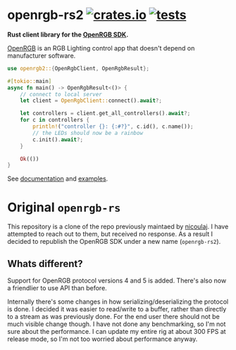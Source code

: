 openrgb-rs2 [![crates.io](https://img.shields.io/crates/v/openrgb.svg)](https://crates.io/crates/openrgb)
[![tests](https://github.com/Achtuur/openrgb-rs2/actions/workflows/tests.yml/badge.svg)](https://github.com/Achtuur/openrgb-rs2/actions/workflows/tests.yml)
==========

**Rust client library for the [OpenRGB SDK](https://gitlab.com/CalcProgrammer1/OpenRGB/-/blob/master/Documentation/OpenRGBSDK.md).**

[OpenRGB](https://openrgb.org/) is an RGB Lighting control app that doesn't depend on manufacturer software.

```rust
use openrgb2::{OpenRgbClient, OpenRgbResult};

#[tokio::main]
async fn main() -> OpenRgbResult<()> {
    // connect to local server
    let client = OpenRgbClient::connect().await?;

    let controllers = client.get_all_controllers().await?;
    for c in controllers {
        println!("controller {}: {:#?}", c.id(), c.name());
        // the LEDs should now be a rainbow
        c.init().await?;
    }

    Ok(())
}
```

See [documentation](https://docs.rs/openrgb2) and [examples](https://github.com/Achtuur/openrgb-rs2/tree/master/examples).

# Original `openrgb-rs`

This repository is a clone of the repo previously maintaed by [nicoulaj](https://github.com/nicoulaj/openrgb-rs). I have attempted to reach out to them, but received no response. As a result I decided to republish the OpenRGB SDK under a new name (`openrgb-rs2`).

## Whats different?

Support for OpenRGB protocol versions 4 and 5 is added. There's also now a friendlier to use API than before.

Internally there's some changes in how serializing/deserializing the protocol is done. I decided it was easier to read/write to a buffer, rather than directly to a stream as was previously done. For the end user there should not be much visible change though. I have not done any benchmarking, so I'm not sure about the performance. I can update my entire rig at about 300 FPS at release mode, so I'm not too worried about performance anyway.
